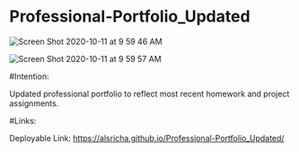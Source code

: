 # Professional-Portfolio_Updated

![Screen Shot 2020-10-11 at 9 59 46 AM](https://user-images.githubusercontent.com/64692833/95683463-9e1c5400-0ba8-11eb-99ea-a3498c7a33ae.png)


![Screen Shot 2020-10-11 at 9 59 57 AM](https://user-images.githubusercontent.com/64692833/95683472-b42a1480-0ba8-11eb-9d35-41796d4b53be.png)

#Intention:

Updated professional portfolio to reflect most recent homework and project assignments. 

#Links:

Deployable Link: https://alsricha.github.io/Professional-Portfolio_Updated/